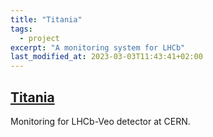 ```yaml
---
title: "Titania"
tags:
  - project
excerpt: "A monitoring system for LHCb"
last_modified_at: 2023-03-03T11:43:41+02:00
---
```


## [Titania](https://gitlab.cern.ch/mmajewsk/titania)

Monitoring for LHCb-Veo detector at CERN.